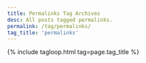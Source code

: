 ```yaml
---
title: Permalinks Tag Archives
desc: All posts tagged permalinks.
permalink: /tag/permalinks/
tag_title: 'permalinks'
---
```

{% include tagloop.html tag=page.tag_title %}